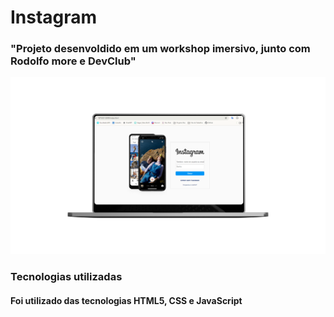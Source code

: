 <h1>Instagram</h1>
<h3>"Projeto desenvoldido em um workshop imersivo, junto com Rodolfo more e DevClub"</a></h2>
<img src="https://github.com/micaelsaa/Pagina-de-Login-Instagram/blob/master/img/Design%20sem%20nome.png?raw=true" />
<h3>Tecnologias utilizadas</h3>
<h4>Foi utilizado das tecnologias HTML5, CSS e JavaScript </p>

